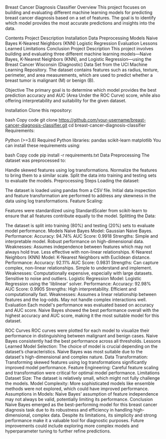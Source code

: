 Breast Cancer Diagnosis Classifier
Overview
This project focuses on building and evaluating different machine learning models for predicting breast cancer diagnosis based on a set of features. The goal is to identify which model provides the most accurate predictions and insights into the data.

Contents
Project Description
Installation
Data Preprocessing
Models
Naive Bayes
K-Nearest Neighbors (KNN)
Logistic Regression
Evaluation
Lessons Learned
Limitations
Conclusion
Project Description
This project involves building and evaluating three different machine learning models—Naive Bayes, K-Nearest Neighbors (KNN), and Logistic Regression—using the Breast Cancer Wisconsin (Diagnostic) Data Set from the UCI Machine Learning Repository. The dataset contains features such as radius, texture, perimeter, and area measurements, which are used to predict whether a breast tumor is malignant (M) or benign (B).

Objective
The primary goal is to determine which model provides the best prediction accuracy and AUC (Area Under the ROC Curve) score, while also offering interpretability and suitability for the given dataset.

Installation
Clone this repository:

bash
Copy code
git clone https://github.com/your-username/breast-cancer-diagnosis-classifier.git
cd breast-cancer-diagnosis-classifier
Requirements:

Python (>=3.6)
Required Python libraries:
pandas
scikit-learn
matplotlib
You can install these requirements using:

bash
Copy code
pip install -r requirements.txt
Data Preprocessing
The dataset was preprocessed to:

Handle skewed features using log transformations.
Normalize the features to bring them to a similar scale.
Split the data into training and testing sets to evaluate the models.
Preprocessing Steps
Loading the dataset:

The dataset is loaded using pandas from a CSV file.
Initial data inspection and feature transformation are performed to address any skewness in the data using log transformations.
Feature Scaling:

Features were standardized using StandardScaler from scikit-learn to ensure that all features contribute equally to the model.
Splitting the Data:

The dataset is split into training (80%) and testing (20%) sets to evaluate model performance.
Models
Naive Bayes
Model: Gaussian Naive Bayes.
Performance:
Accuracy: 94.74%
AUC Score: 0.9918
Strengths:
Simple and interpretable model.
Robust performance on high-dimensional data.
Weaknesses:
Assumes independence between features which may not always hold true.
Less effective with non-linear relationships.
K-Nearest Neighbors (KNN)
Model: K-Nearest Neighbors with Euclidean distance.
Performance:
Accuracy: 92.11%
AUC Score: 0.9831
Strengths:
Can capture complex, non-linear relationships.
Simple to understand and implement.
Weaknesses:
Computationally expensive, especially with large datasets.
Sensitive to noise and outliers.
Logistic Regression
Model: Logistic Regression using the 'liblinear' solver.
Performance:
Accuracy: 92.98%
AUC Score: 0.9905
Strengths:
High interpretability.
Efficient and computationally fast.
Weaknesses:
Assumes a linear relationship between features and the log-odds.
May not handle complex interactions well.
Evaluation
Each model's performance was evaluated based on accuracy and AUC score. Naive Bayes showed the best performance overall with the highest accuracy and AUC score, making it the most suitable model for this dataset.

ROC Curves
ROC curves were plotted for each model to visualize their performance in distinguishing between malignant and benign cases.
Naive Bayes consistently had the best performance across all thresholds.
Lessons Learned
Model Selection: The choice of model is crucial depending on the dataset’s characteristics. Naive Bayes was most suitable due to the dataset's high-dimensional and complex nature.
Data Transformation: Transforming skewed features using log transformations significantly improved model performance.
Feature Engineering: Careful feature scaling and transformation were critical for optimal model performance.
Limitations
Dataset Size: The dataset is relatively small, which might not fully challenge the models.
Model Complexity: More sophisticated models like ensemble methods were not explored, which could have improved performance.
Assumptions in Models: Naive Bayes’ assumption of feature independence may not always be valid, potentially limiting its performance.
Conclusion
Naive Bayes emerged as the best-performing model for this breast cancer diagnosis task due to its robustness and efficiency in handling high-dimensional, complex data. Despite its limitations, its simplicity and strong performance make it a valuable tool for diagnostic purposes. Future improvements could include exploring more complex models and hyperparameter tuning to further refine predictions.

